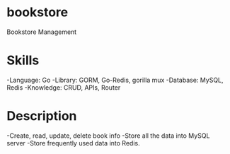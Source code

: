 # bookstore
 Bookstore Management
 
 # Skills
-Language: Go
-Library: GORM, Go-Redis, gorilla mux
-Database: MySQL, Redis
-Knowledge: CRUD, APIs, Router

# Description
-Create, read, update, delete book info
-Store all the data into MySQL server
-Store frequently used data into Redis.
